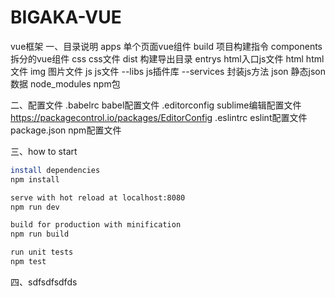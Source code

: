 # BIGAKA-VUE
vue框架
一、目录说明
apps  单个页面vue组件
build 项目构建指令
components  拆分的vue组件
css  css文件
dist  构建导出目录
entrys  html入口js文件
html  html文件
img  图片文件
js  js文件
--libs  js插件库
--services  封装js方法
json  静态json数据
node_modules  npm包

二、配置文件
.babelrc  babel配置文件
.editorconfig  sublime编辑配置文件 https://packagecontrol.io/packages/EditorConfig
.eslintrc  eslint配置文件
package.json  npm配置文件

三、how to start
``` bash
install dependencies
npm install

serve with hot reload at localhost:8080
npm run dev

build for production with minification
npm run build

run unit tests
npm test
```

四、sdfsdfsdfds
